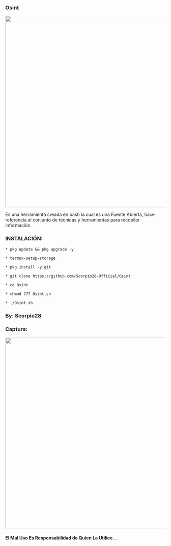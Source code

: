 ### Osint

<p align="center">
	<img src="https://i.imgur.com/v0wrN2h.jpg" width="600px">
</p>

Es una herramienta creada en bash la cual es una Fuente Abierta, hace referencia al conjunto de técnicas y herramientas para recopilar información.

### INSTALACIÓN:

```
* pkg update && pkg upgrade -y

* termux-setup-storage

* pkg install -y git

* git clone https://github.com/Scorpio28-Official/Osint

* cd Osint

* chmod 777 Osint.sh

* ./Osint.sh
```

### By: Scorpio28

### Captura:
<p align="center">
	<img src="https://i.imgur.com/rLsEtQf.jpg" width="600px">
</p>

#### El Mal Uso Es Responsabilidad de Quien La Utilice...
